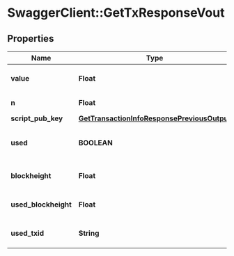 # SwaggerClient::GetTxResponseVout

## Properties
Name | Type | Description | Notes
------------ | ------------- | ------------- | -------------
**value** | **Float** | Value of the output in NEBL | [optional] 
**n** | **Float** | Output index | [optional] 
**script_pub_key** | [**GetTransactionInfoResponsePreviousOutput**](GetTransactionInfoResponsePreviousOutput.md) |  | [optional] 
**used** | **BOOLEAN** | Whether this output has now been used | [optional] 
**blockheight** | **Float** | Blockheight of this transaction | [optional] 
**used_blockheight** | **Float** | Blockheight this output was used in | [optional] 
**used_txid** | **String** | TXID this output was used in | [optional] 



